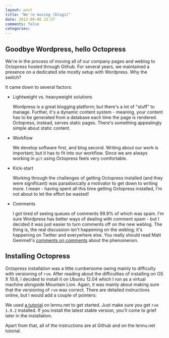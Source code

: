 ```yaml
---
layout: post
title: "We're moving (blogs)"
date: 2012-09-06 15:57
comments: false
categories: 
---
```


## Goodbye Wordpress, hello Octopress ##

We're in the process of moving all of our company pages and weblog to Octopress hosted through Github.  For several years, we maintained a presence on a dedicated site mostly setup with Wordpress.  Why the switch?

It came down to several factors:

* Lightweight vs. heavyweight solutions

	Wordpress is a great blogging platform; but there's a lot of "stuff" to manage.  Further, it's a dynamic content system - meaning, your content has to be generated from a database each time the page is rendered.  Octopress, instead, serves static pages.  There's something appealingly simple about static content.

* Workflow

	We develop software first, and blog second.  Writing about our work is important; but it has to fit into our workflow.  Since we are always working in `git` using Octopress feels very comfortable.

* Kick-start

	Working through the challenges of getting Octopress installed (and they were significant) was paradoxically a motivator to get down to writing more.  I mean - having spent all this time getting Octopress installed, I'm not about to let the effort be wasted!

* Comments

	I got tired of seeing queues of comments 99.9% of which was spam.  I'm sure Wordpress has better ways of dealing with comment spam - but I decided it was just easier to turn comments off on the new weblog.  The thing is, the real discussion isn't happening on the weblog; it's happening on Twitter and everywhere else.  You really should read Matt Gemmell's [comments on comments](http://mattgemmell.com/2011/11/29/comments-off/) about the phenomenon.

## Installing Octopress ##

Octopress installation was a little cumbersome owing mainly to difficulty with versioning of `rvm`.  After reading about the difficulties of installing on OS X 10.8, I decided to install it on Ubuntu 12.04 which I run as a virtual machine alongside Mountain Lion.  Again, it was mainly about making sure that the versioning of `rvm` was correct.  There are detailed instructions online, but I would add a couple of pointers:

We used [a tutorial](http://www.lennu.net/2012/05/11/octopress-installation-in-ubuntu-12-dot-04-with-rsync/) on lennu.net to get started.  Just make sure you get `rvm 1.9.2` installed.  If you install the latest stable version, you'll come to grief later in the installation.

Apart from that, all of the instructions are at Github and on the lennu.net tutorial.
